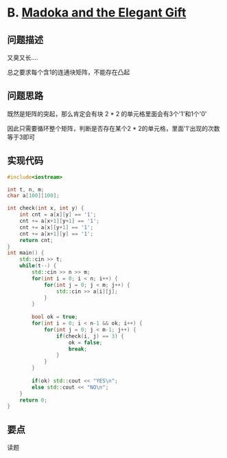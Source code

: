 # B. [Madoka and the Elegant Gift](https://codeforces.com/problemset/problem/1647/B)

## 问题描述

又臭又长....



总之要求每个含1的连通块矩阵，不能存在凸起



## 问题思路

既然是矩阵的突起，那么肯定会有块 2 * 2 的单元格里面会有3个'1'和1个'0'



因此只需要循环整个矩阵，判断是否存在某个2 * 2的单元格，里面'1'出现的次数等于3即可



## 实现代码

```c++
#include<iostream>

int t, n, m;
char a[100][100];

int check(int x, int y) {
	int cnt = a[x][y] == '1';
	cnt += a[x+1][y+1] == '1';
	cnt += a[x][y+1] == '1';
	cnt += a[x+1][y] == '1';
	return cnt;
}
int main() {
	std::cin >> t;
	while(t--) {
		std::cin >> n >> m;
		for(int i = 0; i < n; i++) {
			for(int j = 0; j < m; j++) {
				std::cin >> a[i][j];
			}
		}
		
		bool ok = true;
		for(int i = 0; i < n-1 && ok; i++) {
			for(int j = 0; j < m-1; j++) {
				if(check(i, j) == 3) {
					ok = false;
					break;
				}
			}
		}
		
		if(ok) std::cout << "YES\n";
		else std::cout << "NO\n";
	}
	return 0;
}
```



## 要点

读题